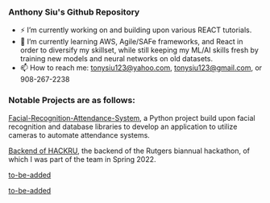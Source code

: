 ### Anthony Siu's Github Repository


- ⚡ I’m currently working on and building upon various REACT tutorials.
- 🌱 I’m currently learning AWS, Agile/SAFe frameworks, and React in order to diversify my skillset, while still keeping my ML/AI skills fresh by training new models and neural networks on old datasets.
- 📫 How to reach me: tonysiu123@yahoo.com, tonysiu123@gmail.com, or 908-267-2238



### Notable Projects are as follows:

[Facial-Recognition-Attendance-System](https://github.com/anthonysiu2000/Facial-Recognition-Attendance-System), a Python project build upon facial recognition and database libraries to develop an application to utilize cameras to automate attendance systems.


[Backend of HACKRU](https://github.com/anthonysiu2000/LCS), the backend of the Rutgers biannual hackathon, of which I was part of the team in Spring 2022.


[to-be-added](https://github.com/anthonysiu2000)


[to-be-added](https://github.com/anthonysiu2000)
